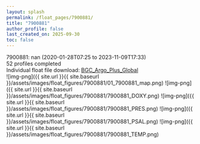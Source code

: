 ```yaml
---
layout: splash
permalink: /float_pages/7900881/
title: "7900881"
author_profile: false
last_created_on: 2025-09-30
toc: false
---
```

 
7900881: nan (2020-01-28T07:25 to 2023-11-09T17:33)\
52 profiles completed\
Individual float file download: [BGC_Argo_Plus_Global](https://ftp.soest.hawaii.edu/bgc_argo_plus/Individual_Floats/outliers_removed/7900881_Sprof_processed.nc)\
![img-png]({{ site.url }}{{ site.baseurl }}/assets/images/float_figures/7900881/01_7900881_map.png)
![img-png]({{ site.url }}{{ site.baseurl }}/assets/images/float_figures/7900881/7900881_DOXY.png)
![img-png]({{ site.url }}{{ site.baseurl }}/assets/images/float_figures/7900881/7900881_PRES.png)
![img-png]({{ site.url }}{{ site.baseurl }}/assets/images/float_figures/7900881/7900881_PSAL.png)
![img-png]({{ site.url }}{{ site.baseurl }}/assets/images/float_figures/7900881/7900881_TEMP.png)
